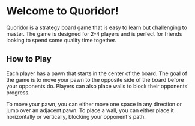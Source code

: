 # Welcome to Quoridor!

Quoridor is a strategy board game that is easy to learn but challenging to master. The game is designed for 2-4 players and is perfect for friends looking to spend some quality time together.

## How to Play

Each player has a pawn that starts in the center of the board. The goal of the game is to move your pawn to the opposite side of the board before your opponents do. Players can also place walls to block their opponents' progress.

To move your pawn, you can either move one space in any direction or jump over an adjacent pawn. To place a wall, you can either place it horizontally or vertically, blocking your opponent's path.